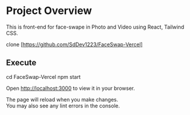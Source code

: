 # Project Overview

This is front-end for face-swape in Photo and Video using React, Tailwind CSS.

clone [https://github.com/SdDev1223/FaceSwap-Vercel]

## Execute
cd FaceSwap-Vercel
npm start

Open [http://localhost:3000](http://localhost:3000) to view it in your browser.

The page will reload when you make changes.\
You may also see any lint errors in the console.
